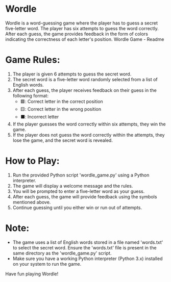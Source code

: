 # Wordle
Wordle is a word-guessing game where the player has to guess a secret five-letter word. The player has six attempts to guess the word correctly. After each guess, the game provides feedback in the form of colors indicating the correctness of each letter's position.
Wordle Game - Readme

# Game Rules:
1. The player is given 6 attempts to guess the secret word.
2. The secret word is a five-letter word randomly selected from a list of English words.
3. After each guess, the player receives feedback on their guess in the following format:
   - 🟩: Correct letter in the correct position
   - 🟨: Correct letter in the wrong position
   - ⬛: Incorrect letter
4. If the player guesses the word correctly within six attempts, they win the game.
5. If the player does not guess the word correctly within the attempts, they lose the game, and the secret word is revealed.

# How to Play:
1. Run the provided Python script 'wordle_game.py' using a Python interpreter.
2. The game will display a welcome message and the rules.
3. You will be prompted to enter a five-letter word as your guess.
4. After each guess, the game will provide feedback using the symbols mentioned above.
5. Continue guessing until you either win or run out of attempts.

# Note:
- The game uses a list of English words stored in a file named 'words.txt' to select the secret word. Ensure the 'words.txt' file is present in the same directory as the 'wordle_game.py' script.
- Make sure you have a working Python interpreter (Python 3.x) installed on your system to run the game.

Have fun playing Wordle!

